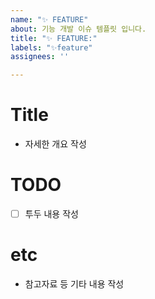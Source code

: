 ```yaml
---
name: "✨ FEATURE"
about: 기능 개발 이슈 템플릿 입니다.
title: "✨ FEATURE:"
labels: "✨feature"
assignees: ''

---
```


# Title

- 자세한 개요 작성

# TODO

- [ ] 투두 내용 작성

# etc

- 참고자료 등 기타 내용 작성
